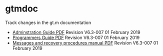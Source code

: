 # gtmdoc
Track changes in the gt.m documentation

* [Adminstration Guide PDF](https://github.com/szydell/gtmdoc/blob/master/books/ao/UNIX_manual/ao_UNIX_screen.pdf) Revision V6.3-007 01 February 2019
* [Programmers Guide PDF](https://github.com/szydell/gtmdoc/blob/master/books/pg/UNIX_manual/pg_UNIX_screen.pdf) Revision V6.3-007 01 February 2019
* [Messages and recovery procedures manual PDF](https://github.com/szydell/gtmdoc/blob/master/books/mr/manual/mr_screen.pdf) Revision V6.3-007 01 February 2019
